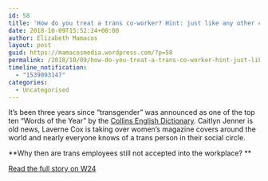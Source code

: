 ```yaml
---
id: 58
title: 'How do you treat a trans co-worker? Hint: just like any other co-worker'
date: 2018-10-09T15:52:24+00:00
author: Elizabeth Mamacos
layout: post
guid: https://mamacosmedia.wordpress.com/?p=58
permalink: /2018/10/09/how-do-you-treat-a-trans-co-worker-hint-just-like-any-other-co-worker/
timeline_notification:
  - "1539093147"
categories:
  - Uncategorised
---
```

It’s been three years since “transgender” was announced as one of the top ten “Words of the Year” by the [Collins English Dictionary](https://www.collinsdictionary.com/word-lovers-blog/new/binge-watch-collins-word-of-the-year-2015,251,HCB.html). Caitlyn Jenner is old news, Laverne Cox is taking over women&#8217;s magazine covers around the world and nearly everyone knows of a trans person in their social circle.

**Why then are trans employees still not accepted into the workplace? **

<a href="https://www.w24.co.za/Work/Jobs/how-do-you-treat-a-trans-co-worker-hint-just-like-any-other-human-being-20180322" target="_blank" rel="noopener">Read the full story on W24</a>